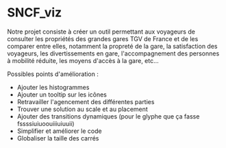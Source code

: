 # SNCF_viz

Notre projet consiste à créer un outil permettant aux voyageurs de consulter les propriétés des grandes gares TGV de France et de les comparer entre elles, notamment la propreté de la gare, la satisfaction des voyageurs, les divertissements en gare, l'accompagnement des personnes à mobilité réduite, les moyens d'accès à la gare, etc...

Possibles points d'amélioration : 
- Ajouter les histogrammes 
- Ajouter un tooltip  sur les icônes
- Retravailler l'agencement des différentes parties
- Trouver une solution au scale et au placement
- Ajouter des transitions dynamiques (pour le glyphe que ça fasse fssssiuiuoouiiiuiuuii)
- Simplifier et améliorer le code
- Globaliser la taille des carrés